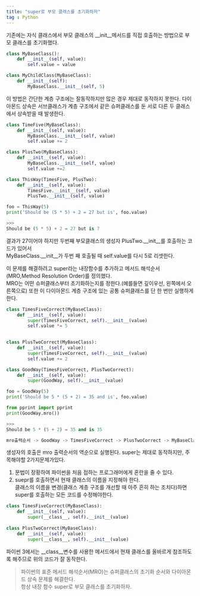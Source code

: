 ```yaml
---
title: "super로 부모 클래스를 초기화하자"
tag : Python
---
```


기존에는 자식 클래스에서 부모 클래스의 __init__메서드를 직접 호출하는 방법으로 부모 클래스를 초기화했다.  
```python
class MyBaseClass():
    def __init__(self, value):
        self.value = value

class MyChildClass(MyBaseClass):
    def __init__(self):
        MyBaseClass.__init__(self, 5)
```

이 방법은 간단한 계층 구조에는 잘동작하지만 많은 경우 제대로 동작하지 못한다.
다이아몬드 상속은 서브클래스가 계층 구조에서 같은 슈퍼클래스를 둔 서로 다른 두 클래스에서 상속받을 때 발생한다.
```python
class TimeFive(MyBaseClass):
    def __init__(self, value):
        MyBaseClass.__init__(self, value)
        self.value += 2

class PlusTwo(MyBaseClass):
    def __init__(self, value):
        MyBaseClass.__init__(self, value)
        self.value +=2

class ThisWay(TimesFive, PlusTwo):
    def __init__(self, value):
        TimesFive.__init__(self, value)
        PlusTwo.__init__(self, value)

foo = ThisWay(5)
print('Should be (5 * 5) + 2 = 27 but is', foo.value)

>>>
Should be (5 * 5) + 2 = 27 but is 7
```

결과가 27이어야 하지만 두번째 부모클래스의 생성자 PlusTwo.__init__를 호출하는 코드가 있어서  
MyBaseClass.__init__가 두번 째 호출될 때 self.value를 다시 5로 리셋한다.

이 문제를 해결하려고 super라는 내장함수를 추가하고 메서드 해석순서(MRO,Method Resolution Order)를 정의했다.  
MRO는 어떤 슈퍼클래스부터 초기화하는지를 정한다.(예를들면 깊이우선, 왼쪽에서 오른쪽으로)
또한 이 다이아몬드 계층 구조에 있는 공통 슈퍼클래스를 단 한 번만 실행하게 한다.
```python
class TimesFiveCorrect(MyBaseClass):
    def __init__(self, value):
        super(TimesFiveCorrect, self).__init__(value)
        self.value *= 5
        

class PlusTwoCorrect(MyBaseClass):
    def __init__(self, value):
        super(TimesFiveCorrect, self).__init__(value)
        self.value += 2

class GoodWay(TimesFiveCorrect, PlusTwoCorrect):
    def __init__(self, value):
        super(GoodWay, self).__init__(value)

foo = GoodWay(5)
print('Should be 5 * (5 + 2) = 35 and is', foo.value)

from pprint import pprint
print(GoodWay.mro())

>>> 
Should be 5 * (5 + 2) = 35 and is 35

mro출력순서 -> GoodWay -> TimesFiveCorrect -> PlusTwoCorrect -> MyBaseClass -> object
```

생성자의 호출은 mro 출력순서의 역순으로 실행된다.
super는 제대로 동작하지만, 주목해야할 2가지문제가있다.

1) 문법이 장황하여 파이썬을 처음 접하는 프로그래머에게 혼란을 줄 수 있다.  
2) suepr를 호출하면서 현재 클래스의 이름을 지정해야 한다.  
   클래스의 이름을 변경(클래스 계층 구조를 개선할 때 아주 흔히 하는 조치다)하면 super를 호출하는 모든 코드를 수정해야한다.
   
```python
class TimesFiveCorrect(MyBaseClass):
    def __init__(self, value):
        super(__class__, self).__init__(value)
        
class PlusTwoCorrect(MyBaseClass):
    def __init__(self, value):
        super(__class__, self).__init__(value)
```

파이썬 3에서는 __class__변수를 사용한 메서드에서 현재 클래스를 올바르게 참조하도록 해주므로 위의 코드가  잘 동작한다.

> 파이썬의 표준 메서드 해석순서(MRO)는 슈퍼클래스의 초기화 순서와 다이아몬드 상속 문제를 해결한다.  
> 항상 내장 함수 super로 부모 클래스를 초기화하자.
